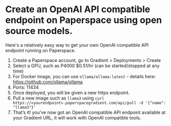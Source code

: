 # Create an OpenAI API compatible endpoint on Paperspace using open source models.

Here's a relatively easy way to get your own OpenAI compatible API endpoint running on Paperspace.

1. Create a Paperspace account, go to Gradient > Deployments > Create
2. Select a GPU, such as P4000 $0.51/hr (can be started/stopped at any time)
3. For Docker image, you can use `ollama/ollama:latest` - details here: https://github.com/ollama/ollama
4. Ports: 11434
5. Once deployed, you will be given a new https endpoint.
6. Pull a new image such as `llama3` using ```curl https://<yourendpoint>.paperspacegradient.com/api/pull -d '{"name": "llama3"}'```
8. That’s it! you’ve now got an OpenAI compatible API endpoint available at your Gradient URL, it will work with OpenAI compatible tools.
